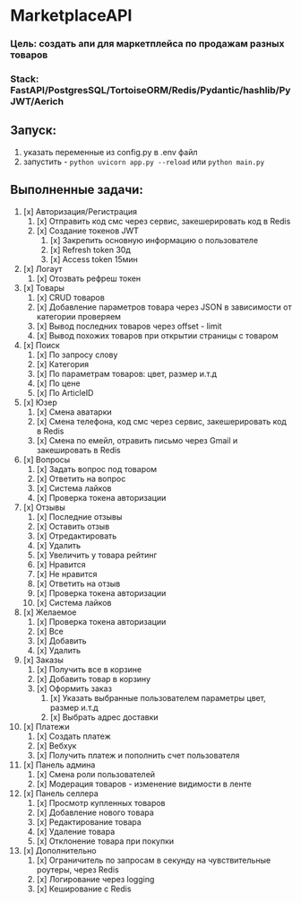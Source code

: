 # MarketplaceAPI

### Цель: создать апи для маркетплейса по продажам разных товаров 

### Stack: FastAPI/PostgresSQL/TortoiseORM/Redis/Pydantic/hashlib/PyJWT/Aerich

## Запуск:
1. указать переменные из config.py в .env файл
2. запустить - `python uvicorn app.py --reload` или `python main.py`

## Выполненные задачи:
1. [x] Авторизация/Регистрация
	1. [x] Отправить код смс через сервис, закешерировать код в Redis
	2. [x] Создание токенов JWT
		1. [x] Закрепить основную информацию о пользователе
		2. [x] Refresh token 30д
		3. [x] Access token 15мин
2. [x] Логаут
	1. [x] Отозвать рефреш токен
3. [x] Товары
	1. [x] CRUD товаров
	2. [x] Добавление параметров товара через JSON в зависимости от категории проверяем
	3. [x] Вывод последних товаров через offset - limit
	4. [x] Вывод похожих товаров при открытии страницы с товаром
4. [x] Поиск
	1. [x] По запросу слову
	2. [x] Категория
 	3. [x] По параметрам товаров: цвет, размер и.т.д
    4. [x] По цене
    5. [x] По ArticleID 
5. [x] Юзер
	1. [x] Смена аватарки
	2. [x] Смена телефона, код смс через сервис, закешерировать код в Redis
	3. [x] Смена по емейл, отравить письмо через Gmail и закешировать в Redis
6. [x] Вопросы
	1. [x] Задать вопрос под товаром
	2. [x] Ответить на вопрос
	3. [x] Система лайков
	4. [x] Проверка токена авторизации
7. [x] Отзывы
	1. [x] Последние отзывы
	2. [x] Оставить отзыв
	3. [x] Отредактировать
	4. [x] Удалить
	5. [x] Увеличить у товара рейтинг
	6. [x] Нравится
	7. [x] Не нравится
	8. [x] Ответить на отзыв
	9. [x] Проверка токена авторизации
 	10. [x] Система лайков
8. [x] Желаемое
	1. [x] Проверка токена авторизации
	2. [x] Все
	3. [x] Добавить
	4. [x] Удалить
9. [x] Заказы
	1. [x] Получить все в корзине
	2. [x] Добавить товар в корзину
 	3. [x] Оформить заказ
		1. [x] Указать выбранные пользователем параметры цвет, размер и.т.д
  		2. [x] Выбрать адрес доставки
10. [x] Платежи
	1. [x] Создать платеж
	2. [x] Вебхук 
	3. [x] Получить платеж и пополнить счет пользователя
11. [x] Панель админа
	1. [x] Смена роли пользователей
	2. [x] Модерация товаров - изменение видимости в ленте
12. [x] Панель селлера
	1. [x] Просмотр купленных товаров
	2. [x] Добавление нового товара
	3. [x] Редактирование товара
	4. [x] Удаление товара
	5. [x] Отклонение товара при покупки
13. [x] Дополнительно
	1. [x] Ограничитель по запросам в секунду на чувствительные роутеры, через Redis
	2. [x] Логирование через logging
    3. [x] Кеширование с Redis
